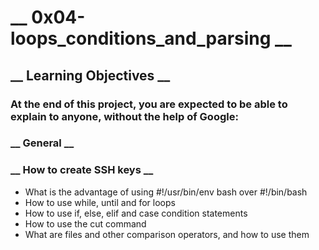 # __ 0x04-loops_conditions_and_parsing __
## __ Learning Objectives __
### At the end of this project, you are expected to be able to explain to anyone, without the help of Google:

### __ General __
### __ How to create SSH keys __
* What is the advantage of using #!/usr/bin/env bash over #!/bin/bash
* How to use while, until and for loops
* How to use if, else, elif and case condition statements
* How to use the cut command
* What are files and other comparison operators, and how to use them